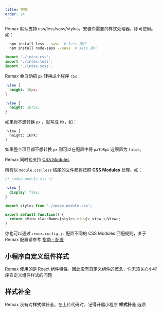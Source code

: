 ```yaml
---
title: 样式
order: 24
---
```


Remax 默认支持 css/less/sass/stylus，安装你需要的样式处理器，即可使用。如：

```bash
  npm install less --save  # less 用户
  npm install node-sass --save  # sass 用户
```

```js
import './index.css';
import './index.less';
import './index.scss';
```

Remax 会自动把 `px` 转换成小程序 `rpx`：

```css
.view {
  height: 16px;
}
```

```css
.view {
  height: 16rpx;
}
```

如果你不想转换 `px` ，就写成 `PX`，如：

```
.view {
  height: 16PX:
}
```

如果整个项目都不想转换 `px` 则可以在配置中将 `pxToRpx` 选项置为 `false`。

Remax 同时也支持 [CSS Modules](https://github.com/css-modules/css-modules)

所有以 `module.css|less` 结尾的文件都将按照 **CSS Modules** 处理。如：

```css
/* index.module.css */

.view {
  display: flex;
}
```

```js
import styles from './index.module.css';

export default function() {
  return <View className={styles.view}> view </View>;
}
```

你也可以通过 `remax.config.js` 配置不同的 CSS Modules 匹配规则，关于 Remax 配置请参考 [指南 - 配置](/guide/config)

## 小程序自定义组件样式

Remax 使用的是 React 组件特性，因此没有自定义组件的概念，你无须关心小程序自定义组件样式的问题

## 样式补全

Remax 没有对样式做补全，在上传代码时，记得开启小程序 **样式补全** 选项

